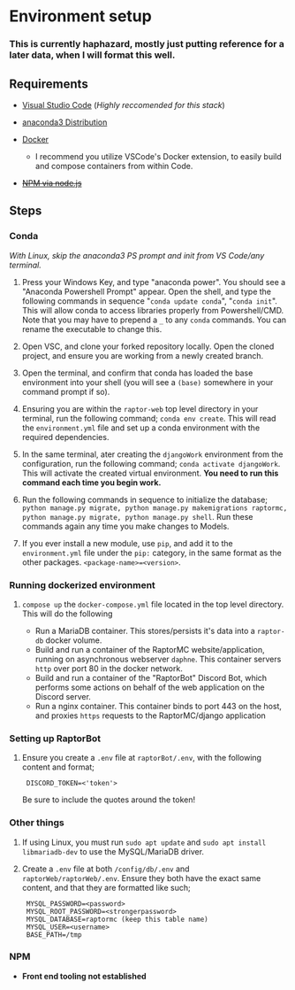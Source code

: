 # Environment setup

### This is currently haphazard, mostly just putting reference for a later data, when I will format this well.

## **Requirements**

- [Visual Studio Code](https://code.visualstudio.com/) (*Highly reccomended for this stack*)

- [anaconda3 Distribution](https://www.anaconda.com/products/distribution)

- [Docker](https://www.docker.com/)
    - I recommend you utilize VSCode's Docker extension, to easily build and compose containers from within Code.

- ~~[NPM via node.js](https://nodejs.org/en/download/)~~

## **Steps**

### Conda

*With Linux, skip the anaconda3 PS prompt and init from VS Code/any terminal.*

1) Press your Windows Key, and type "anaconda power". You should see a "Anaconda Powershell Prompt" appear. Open the shell, and type the following commands in sequence "`conda update conda`", "`conda init`". This will allow conda to access libraries properly from Powershell/CMD. Note that you may have to prepend a `_` to any `conda` commands. You can rename the executable to change this.

2) Open VSC, and clone your forked repository locally. Open the cloned project, and ensure you are working from a newly created branch.

3) Open the terminal, and confirm that conda has loaded the base environment into your shell (you will see a `(base)` somewhere in your command prompt if so).

4) Ensuring you are within the `raptor-web` top level directory in your terminal, run the following command; `conda env create`. This will read the `environment.yml` file and set up a conda environment with the required dependencies.

5) In the same terminal, ater creating the `djangoWork` environment from the configuration, run the following command; `conda activate djangoWork`. This will activate the created virtual environment. __You need to run this command each time you begin work.__

6) Run the following commands in sequence to initialize the database; `python manage.py migrate, python manage.py makemigrations raptormc, python manage.py migrate, python manage.py shell`. Run these commands again any time you make changes to Models.

7) If you ever install a new module, use `pip`, and add it to the `environment.yml` file under the `pip:` category, in the same format as the other packages. `<package-name>=<version>`.

### Running dockerized environment

1) `compose up` the `docker-compose.yml` file located in the top level directory. This will do the following

    - Run a MariaDB container. This stores/persists it's data into a `raptor-db` docker volume.
    - Build and run a container of the RaptorMC website/application, running on asynchronous webserver `daphne`. This container servers `http` over port 80 in the docker network.
    - Build and run a container of the "RaptorBot" Discord Bot, which performs some actions on behalf of the web application on the Discord server.
    - Run a nginx container. This container binds to port 443 on the host, and proxies `https` requests to the RaptorMC/django application

### Setting up RaptorBot

1) Ensure you create a `.env` file at `raptorBot/.env`, with the following content and format;

        DISCORD_TOKEN=<'token'>

    Be sure to include the quotes around the token!

### Other things

1) If using Linux, you must run `sudo apt update` and `sudo apt install libmariadb-dev` to use the MySQL/MariaDB driver.

2) Create a `.env` file at both `/config/db/.env` and `raptorWeb/raptorWeb/.env`. Ensure they both have the exact same content, and that they are formatted like such;

        MYSQL_PASSWORD=<password>
        MYSQL_ROOT_PASSWORD=<strongerpassword>
        MYSQL_DATABASE=raptormc (keep this table name)
        MYSQL_USER=<username>
        BASE_PATH=/tmp

### NPM

- **Front end tooling not established**